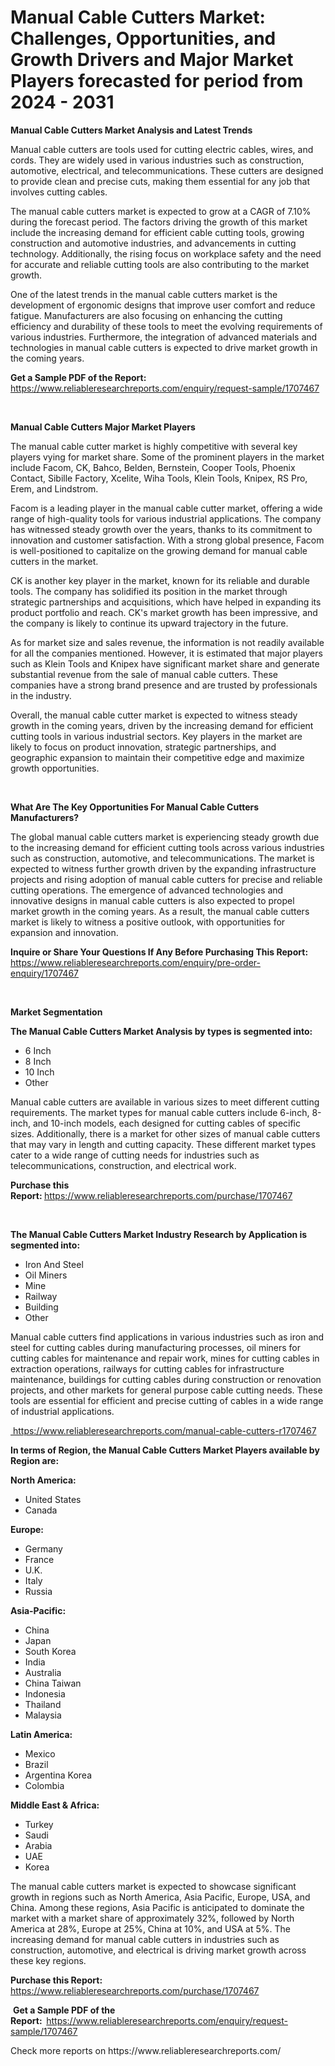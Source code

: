 <p><h1>Manual Cable Cutters Market: Challenges, Opportunities, and Growth Drivers and Major Market Players forecasted for period from 2024 - 2031</h1></p><p><strong>Manual Cable Cutters Market Analysis and Latest Trends</strong></p>
<p><p>Manual cable cutters are tools used for cutting electric cables, wires, and cords. They are widely used in various industries such as construction, automotive, electrical, and telecommunications. These cutters are designed to provide clean and precise cuts, making them essential for any job that involves cutting cables.</p><p>The manual cable cutters market is expected to grow at a CAGR of 7.10% during the forecast period. The factors driving the growth of this market include the increasing demand for efficient cable cutting tools, growing construction and automotive industries, and advancements in cutting technology. Additionally, the rising focus on workplace safety and the need for accurate and reliable cutting tools are also contributing to the market growth.</p><p>One of the latest trends in the manual cable cutters market is the development of ergonomic designs that improve user comfort and reduce fatigue. Manufacturers are also focusing on enhancing the cutting efficiency and durability of these tools to meet the evolving requirements of various industries. Furthermore, the integration of advanced materials and technologies in manual cable cutters is expected to drive market growth in the coming years.</p></p>
<p><strong>Get a Sample PDF of the Report:&nbsp;</strong> <a href="https://www.reliableresearchreports.com/enquiry/request-sample/1707467">https://www.reliableresearchreports.com/enquiry/request-sample/1707467</a></p>
<p>&nbsp;</p>
<p><strong>Manual Cable Cutters Major Market Players</strong></p>
<p><p>The manual cable cutter market is highly competitive with several key players vying for market share. Some of the prominent players in the market include Facom, CK, Bahco, Belden, Bernstein, Cooper Tools, Phoenix Contact, Sibille Factory, Xcelite, Wiha Tools, Klein Tools, Knipex, RS Pro, Erem, and Lindstrom.</p><p>Facom is a leading player in the manual cable cutter market, offering a wide range of high-quality tools for various industrial applications. The company has witnessed steady growth over the years, thanks to its commitment to innovation and customer satisfaction. With a strong global presence, Facom is well-positioned to capitalize on the growing demand for manual cable cutters in the market.</p><p>CK is another key player in the market, known for its reliable and durable tools. The company has solidified its position in the market through strategic partnerships and acquisitions, which have helped in expanding its product portfolio and reach. CK's market growth has been impressive, and the company is likely to continue its upward trajectory in the future.</p><p>As for market size and sales revenue, the information is not readily available for all the companies mentioned. However, it is estimated that major players such as Klein Tools and Knipex have significant market share and generate substantial revenue from the sale of manual cable cutters. These companies have a strong brand presence and are trusted by professionals in the industry.</p><p>Overall, the manual cable cutter market is expected to witness steady growth in the coming years, driven by the increasing demand for efficient cutting tools in various industrial sectors. Key players in the market are likely to focus on product innovation, strategic partnerships, and geographic expansion to maintain their competitive edge and maximize growth opportunities.</p></p>
<p>&nbsp;</p>
<p><strong>What Are The Key Opportunities For Manual Cable Cutters Manufacturers?</strong></p>
<p><p>The global manual cable cutters market is experiencing steady growth due to the increasing demand for efficient cutting tools across various industries such as construction, automotive, and telecommunications. The market is expected to witness further growth driven by the expanding infrastructure projects and rising adoption of manual cable cutters for precise and reliable cutting operations. The emergence of advanced technologies and innovative designs in manual cable cutters is also expected to propel market growth in the coming years. As a result, the manual cable cutters market is likely to witness a positive outlook, with opportunities for expansion and innovation.</p></p>
<p><strong>Inquire or Share Your Questions If Any Before Purchasing This Report:</strong> <a href="https://www.reliableresearchreports.com/enquiry/pre-order-enquiry/1707467">https://www.reliableresearchreports.com/enquiry/pre-order-enquiry/1707467</a></p>
<p>&nbsp;</p>
<p><strong>Market Segmentation</strong></p>
<p><strong>The Manual Cable Cutters Market Analysis by types is segmented into:</strong></p>
<p><ul><li>6 Inch</li><li>8 Inch</li><li>10 Inch</li><li>Other</li></ul></p>
<p><p>Manual cable cutters are available in various sizes to meet different cutting requirements. The market types for manual cable cutters include 6-inch, 8-inch, and 10-inch models, each designed for cutting cables of specific sizes. Additionally, there is a market for other sizes of manual cable cutters that may vary in length and cutting capacity. These different market types cater to a wide range of cutting needs for industries such as telecommunications, construction, and electrical work.</p></p>
<p><strong>Purchase this Report:&nbsp;</strong><a href="https://www.reliableresearchreports.com/purchase/1707467">https://www.reliableresearchreports.com/purchase/1707467</a></p>
<p>&nbsp;</p>
<p><strong>The Manual Cable Cutters Market Industry Research by Application is segmented into:</strong></p>
<p><ul><li>Iron And Steel</li><li>Oil Miners</li><li>Mine</li><li>Railway</li><li>Building</li><li>Other</li></ul></p>
<p><p>Manual cable cutters find applications in various industries such as iron and steel for cutting cables during manufacturing processes, oil miners for cutting cables for maintenance and repair work, mines for cutting cables in extraction operations, railways for cutting cables for infrastructure maintenance, buildings for cutting cables during construction or renovation projects, and other markets for general purpose cable cutting needs. These tools are essential for efficient and precise cutting of cables in a wide range of industrial applications.</p></p>
<p><a href="https://www.reliableresearchreports.com/manual-cable-cutters-r1707467">&nbsp;https://www.reliableresearchreports.com/manual-cable-cutters-r1707467</a></p>
<p><strong>In terms of Region, the Manual Cable Cutters Market Players available by Region are:</strong></p>
<p>
    <p> <strong> North America: </strong>
        <ul>
            <li>United States</li>
            <li>Canada</li>
        </ul>
        </p> 
    <p> <strong> Europe: </strong>
        <ul>
            <li>Germany</li>
            <li>France</li>
            <li>U.K.</li>
            <li>Italy</li>
            <li>Russia</li>
        </ul>
        </p> 
    <p> <strong> Asia-Pacific: </strong>
        <ul>
            <li>China</li>
            <li>Japan</li>
            <li>South Korea</li>
            <li>India</li>
            <li>Australia</li>
            <li>China Taiwan</li>
            <li>Indonesia</li>
            <li>Thailand</li>
            <li>Malaysia</li>
        </ul>
        </p> 
    <p> <strong> Latin America: </strong>
        <ul>
            <li>Mexico</li>
            <li>Brazil</li>
            <li>Argentina Korea</li>
            <li>Colombia</li>
        </ul>
        </p> 
    <p> <strong> Middle East & Africa: </strong>
        <ul>
            <li>Turkey</li>
            <li>Saudi</li>
            <li>Arabia</li>
            <li>UAE</li>
            <li>Korea</li>
        </ul>
    </p>
    </p>
<p><p>The manual cable cutters market is expected to showcase significant growth in regions such as North America, Asia Pacific, Europe, USA, and China. Among these regions, Asia Pacific is anticipated to dominate the market with a market share of approximately 32%, followed by North America at 28%, Europe at 25%, China at 10%, and USA at 5%. The increasing demand for manual cable cutters in industries such as construction, automotive, and electrical is driving market growth across these key regions.</p></p>
<p><strong>Purchase this Report: </strong><a href="https://www.reliableresearchreports.com/purchase/1707467">https://www.reliableresearchreports.com/purchase/1707467</a></p>
<p>&nbsp;<strong>Get a Sample PDF of the Report:&nbsp;&nbsp;</strong><a href="https://www.reliableresearchreports.com/enquiry/request-sample/1707467">https://www.reliableresearchreports.com/enquiry/request-sample/1707467</a></p>
<p><strong></strong></p>
<p>Check more reports on https://www.reliableresearchreports.com/</p>